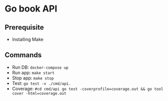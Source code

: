 # Go book API

## Prerequisite
- Installing Make


## Commands
- Run DB: `docker-compose up`
- Run app: `make start`
- Stop app: `make stop`
- Test: `go test -v ./cmd/api.`
- Coverage: `#cd cmd/api go test -coverprofile=coverage.out && go tool cover -html=coverage.out`